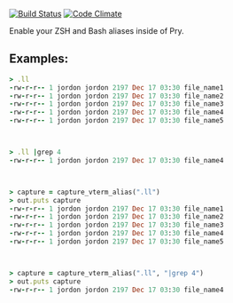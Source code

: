 [![Build Status](https://travis-ci.org/envygeeks/pry-vterm_aliases.png?branch=master)](https://travis-ci.org/envygeeks/pry-vterm_aliases) [![Code Climate](https://codeclimate.com/github/envygeeks/pry-vterm_aliases.png)](https://codeclimate.com/github/envygeeks/pry-vterm_aliases)

Enable your ZSH and Bash aliases inside of Pry.

## Examples:
```ruby
> .ll
-rw-r-r-- 1 jordon jordon 2197 Dec 17 03:30 file_name1
-rw-r-r-- 1 jordon jordon 2197 Dec 17 03:30 file_name2
-rw-r-r-- 1 jordon jordon 2197 Dec 17 03:30 file_name3
-rw-r-r-- 1 jordon jordon 2197 Dec 17 03:30 file_name4
-rw-r-r-- 1 jordon jordon 2197 Dec 17 03:30 file_name5



> .ll |grep 4
-rw-r-r-- 1 jordon jordon 2197 Dec 17 03:30 file_name4



> capture = capture_vterm_alias(".ll")
> out.puts capture
-rw-r-r-- 1 jordon jordon 2197 Dec 17 03:30 file_name1
-rw-r-r-- 1 jordon jordon 2197 Dec 17 03:30 file_name2
-rw-r-r-- 1 jordon jordon 2197 Dec 17 03:30 file_name3
-rw-r-r-- 1 jordon jordon 2197 Dec 17 03:30 file_name4
-rw-r-r-- 1 jordon jordon 2197 Dec 17 03:30 file_name5



> capture = capture_vterm_alias(".ll", "|grep 4")
> out.puts capture
-rw-r-r-- 1 jordon jordon 2197 Dec 17 03:30 file_name4
```
